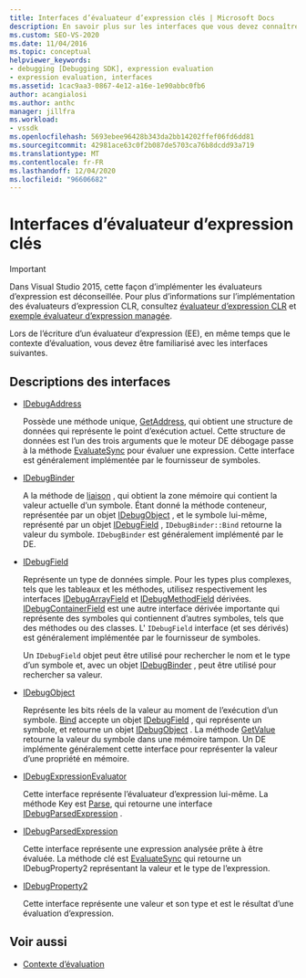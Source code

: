 ```yaml
---
title: Interfaces d’évaluateur d’expression clés | Microsoft Docs
description: En savoir plus sur les interfaces que vous devez connaître lorsque vous écrivez un évaluateur d’expression, ainsi que le contexte d’évaluation.
ms.custom: SEO-VS-2020
ms.date: 11/04/2016
ms.topic: conceptual
helpviewer_keywords:
- debugging [Debugging SDK], expression evaluation
- expression evaluation, interfaces
ms.assetid: 1cac9aa3-0867-4e12-a16e-1e90abbc0fb6
author: acangialosi
ms.author: anthc
manager: jillfra
ms.workload:
- vssdk
ms.openlocfilehash: 5693ebee96428b343da2bb14202ffef06fd6dd81
ms.sourcegitcommit: 42981ace63c0f2b087de5703ca76b8dcdd93a719
ms.translationtype: MT
ms.contentlocale: fr-FR
ms.lasthandoff: 12/04/2020
ms.locfileid: "96606682"
---
```

# <a name="key-expression-evaluator-interfaces"></a>Interfaces d’évaluateur d’expression clés
> [!IMPORTANT]
> Dans Visual Studio 2015, cette façon d’implémenter les évaluateurs d’expression est déconseillée. Pour plus d’informations sur l’implémentation des évaluateurs d’expression CLR, consultez [évaluateur d’expression CLR](https://github.com/Microsoft/ConcordExtensibilitySamples/wiki/CLR-Expression-Evaluators) et [exemple évaluateur d’expression managée](https://github.com/Microsoft/ConcordExtensibilitySamples/wiki/Managed-Expression-Evaluator-Sample).

 Lors de l’écriture d’un évaluateur d’expression (EE), en même temps que le contexte d’évaluation, vous devez être familiarisé avec les interfaces suivantes.

## <a name="interface-descriptions"></a>Descriptions des interfaces

- [IDebugAddress](../../extensibility/debugger/reference/idebugaddress.md)

     Possède une méthode unique, [GetAddress](../../extensibility/debugger/reference/idebugaddress-getaddress.md), qui obtient une structure de données qui représente le point d’exécution actuel. Cette structure de données est l’un des trois arguments que le moteur DE débogage passe à la méthode [EvaluateSync](../../extensibility/debugger/reference/idebugparsedexpression-evaluatesync.md) pour évaluer une expression. Cette interface est généralement implémentée par le fournisseur de symboles.

- [IDebugBinder](../../extensibility/debugger/reference/idebugbinder.md)

     A la méthode de [liaison](../../extensibility/debugger/reference/idebugbinder-bind.md) , qui obtient la zone mémoire qui contient la valeur actuelle d’un symbole. Étant donné la méthode conteneur, représentée par un objet [IDebugObject](../../extensibility/debugger/reference/idebugobject.md) , et le symbole lui-même, représenté par un objet [IDebugField](../../extensibility/debugger/reference/idebugfield.md) , `IDebugBinder::Bind` retourne la valeur du symbole. `IDebugBinder` est généralement implémenté par le DE.

- [IDebugField](../../extensibility/debugger/reference/idebugfield.md)

     Représente un type de données simple. Pour les types plus complexes, tels que les tableaux et les méthodes, utilisez respectivement les interfaces [IDebugArrayField](../../extensibility/debugger/reference/idebugarrayfield.md) et [IDebugMethodField](../../extensibility/debugger/reference/idebugmethodfield.md) dérivées. [IDebugContainerField](../../extensibility/debugger/reference/idebugcontainerfield.md) est une autre interface dérivée importante qui représente des symboles qui contiennent d’autres symboles, tels que des méthodes ou des classes. L' `IDebugField` interface (et ses dérivés) est généralement implémentée par le fournisseur de symboles.

     Un `IDebugField` objet peut être utilisé pour rechercher le nom et le type d’un symbole et, avec un objet [IDebugBinder](../../extensibility/debugger/reference/idebugbinder.md) , peut être utilisé pour rechercher sa valeur.

- [IDebugObject](../../extensibility/debugger/reference/idebugobject.md)

     Représente les bits réels de la valeur au moment de l’exécution d’un symbole. [Bind](../../extensibility/debugger/reference/idebugbinder-bind.md) accepte un objet [IDebugField](../../extensibility/debugger/reference/idebugfield.md) , qui représente un symbole, et retourne un objet [IDebugObject](../../extensibility/debugger/reference/idebugobject.md) . La méthode [GetValue](../../extensibility/debugger/reference/idebugobject-getvalue.md) retourne la valeur du symbole dans une mémoire tampon. Un DE implémente généralement cette interface pour représenter la valeur d’une propriété en mémoire.

- [IDebugExpressionEvaluator](../../extensibility/debugger/reference/idebugexpressionevaluator.md)

     Cette interface représente l’évaluateur d’expression lui-même. La méthode Key est [Parse](../../extensibility/debugger/reference/idebugexpressionevaluator-parse.md), qui retourne une interface [IDebugParsedExpression](../../extensibility/debugger/reference/idebugparsedexpression.md) .

- [IDebugParsedExpression](../../extensibility/debugger/reference/idebugparsedexpression.md)

     Cette interface représente une expression analysée prête à être évaluée. La méthode clé est [EvaluateSync](../../extensibility/debugger/reference/idebugparsedexpression-evaluatesync.md) qui retourne un IDebugProperty2 représentant la valeur et le type de l’expression.

- [IDebugProperty2](../../extensibility/debugger/reference/idebugproperty2.md)

     Cette interface représente une valeur et son type et est le résultat d’une évaluation d’expression.

## <a name="see-also"></a>Voir aussi
- [Contexte d’évaluation](../../extensibility/debugger/evaluation-context.md)
